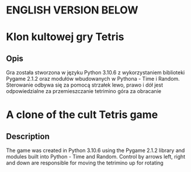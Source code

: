 # ENGLISH VERSION BELOW
# Klon kultowej gry Tetris

## Opis
Gra została stworzona w języku Python 3.10.6 z wykorzystaniem biblioteki Pygame 2.1.2
oraz modułów wbudowanych w Pythona - Time i Random. Sterowanie odbywa się za pomocą strzałek
lewo, prawo i dół jest odpowiedzialne za przemieszczanie tetrimino
góra za obracanie


# A clone of the cult Tetris game

## Description
The game was created in Python 3.10.6 using the Pygame 2.1.2 library
and modules built into Python - Time and Random. Control by arrows
left, right and down are responsible for moving the tetrimino
up for rotating